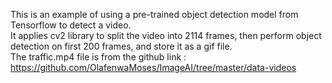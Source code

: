 This is an example of using a pre-trained object detection model from Tensorflow to detect a video. <br/>
It applies cv2 library to split the video into 2114 frames, then perform object detection on first 200 frames, 
and store it as a gif file. 
<br/>
The traffic.mp4 file is from the github link : https://github.com/OlafenwaMoses/ImageAI/tree/master/data-videos
